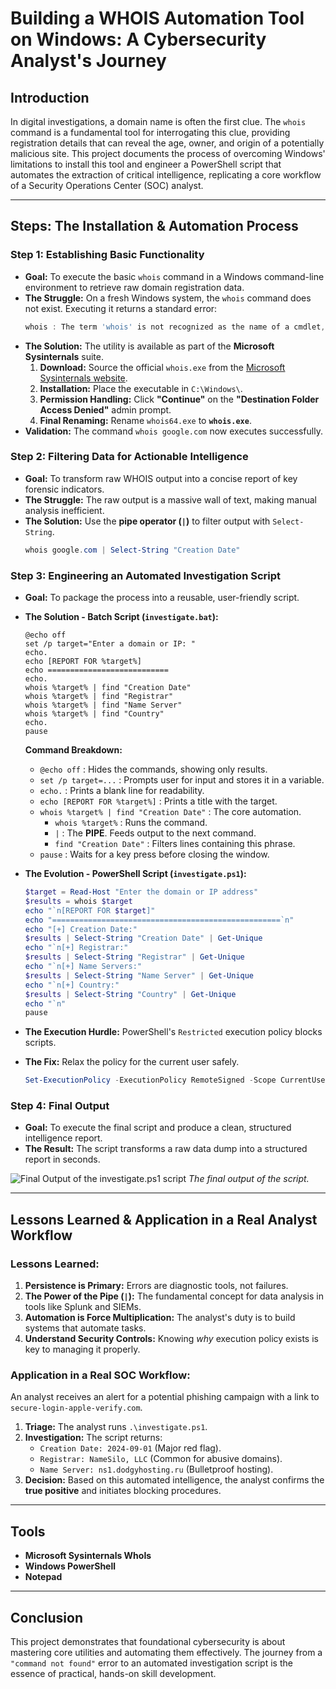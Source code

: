 # **Building a WHOIS Automation Tool on Windows: A Cybersecurity Analyst's Journey**

## **Introduction**

In digital investigations, a domain name is often the first clue. The `whois` command is a fundamental tool for interrogating this clue, providing registration details that can reveal the age, owner, and origin of a potentially malicious site. This project documents the process of overcoming Windows' limitations to install this tool and engineer a PowerShell script that automates the extraction of critical intelligence, replicating a core workflow of a Security Operations Center (SOC) analyst.

---

## **Steps: The Installation & Automation Process**

### **Step 1: Establishing Basic Functionality**

*   **Goal:** To execute the basic `whois` command in a Windows command-line environment to retrieve raw domain registration data.
*   **The Struggle:** On a fresh Windows system, the `whois` command does not exist. Executing it returns a standard error:
    ```powershell
    whois : The term 'whois' is not recognized as the name of a cmdlet, function, script file, or operable program.
    ```
*   **The Solution:** The utility is available as part of the **Microsoft Sysinternals** suite.
    1.  **Download:** Source the official `whois.exe` from the [Microsoft Sysinternals website](https://learn.microsoft.com/en-us/sysinternals/downloads/whois).
    2.  **Installation:** Place the executable in `C:\Windows\`.
    3.  **Permission Handling:** Click **"Continue"** on the **"Destination Folder Access Denied"** admin prompt.
    4.  **Final Renaming:** Rename `whois64.exe` to **`whois.exe`**.
*   **Validation:** The command `whois google.com` now executes successfully.

### **Step 2: Filtering Data for Actionable Intelligence**

*   **Goal:** To transform raw WHOIS output into a concise report of key forensic indicators.
*   **The Struggle:** The raw output is a massive wall of text, making manual analysis inefficient.
*   **The Solution:** Use the **pipe operator (`|`)** to filter output with `Select-String`.
    ```powershell
    whois google.com | Select-String "Creation Date"
    ```

### **Step 3: Engineering an Automated Investigation Script**

*   **Goal:** To package the process into a reusable, user-friendly script.
*   **The Solution - Batch Script (`investigate.bat`):**
    ```batch
    @echo off
    set /p target="Enter a domain or IP: "
    echo.
    echo [REPORT FOR %target%]
    echo ===========================
    echo.
    whois %target% | find "Creation Date"
    whois %target% | find "Registrar"
    whois %target% | find "Name Server"
    whois %target% | find "Country"
    echo.
    pause
    ```
    **Command Breakdown:**
    *   `@echo off` : Hides the commands, showing only results.
    *   `set /p target=...` : Prompts user for input and stores it in a variable.
    *   `echo.` : Prints a blank line for readability.
    *   `echo [REPORT FOR %target%]` : Prints a title with the target.
    *   `whois %target% | find "Creation Date"` : The core automation.
        *   `whois %target%` : Runs the command.
        *   `|` : The **PIPE**. Feeds output to the next command.
        *   `find "Creation Date"` : Filters lines containing this phrase.
    *   `pause` : Waits for a key press before closing the window.

*   **The Evolution - PowerShell Script (`investigate.ps1`):**
    ```powershell
    $target = Read-Host "Enter the domain or IP address"
    $results = whois $target
    echo "`n[REPORT FOR $target]"
    echo "===================================================`n"
    echo "[+] Creation Date:"
    $results | Select-String "Creation Date" | Get-Unique
    echo "`n[+] Registrar:"
    $results | Select-String "Registrar" | Get-Unique
    echo "`n[+] Name Servers:"
    $results | Select-String "Name Server" | Get-Unique
    echo "`n[+] Country:"
    $results | Select-String "Country" | Get-Unique
    echo "`n"
    pause
    ```
*   **The Execution Hurdle:** PowerShell's `Restricted` execution policy blocks scripts.
*   **The Fix:** Relax the policy for the current user safely.
    ```powershell
    Set-ExecutionPolicy -ExecutionPolicy RemoteSigned -Scope CurrentUser
    ```

### **Step 4: Final Output**

*   **Goal:** To execute the final script and produce a clean, structured intelligence report.
*   **The Result:** The script transforms a raw data dump into a structured report in seconds.

![Final Output of the investigate.ps1 script](https://github.com/Major241/cyber-portfolio/blob/main/images/auto_whois.png.png?raw=true)
*The final output of the script.*

---

## **Lessons Learned & Application in a Real Analyst Workflow**

### **Lessons Learned:**
1.  **Persistence is Primary:** Errors are diagnostic tools, not failures.
2.  **The Power of the Pipe (`|`):** The fundamental concept for data analysis in tools like Splunk and SIEMs.
3.  **Automation is Force Multiplication:** The analyst's duty is to build systems that automate tasks.
4.  **Understand Security Controls:** Knowing *why* execution policy exists is key to managing it properly.

### **Application in a Real SOC Workflow:**
An analyst receives an alert for a potential phishing campaign with a link to `secure-login-apple-verify.com`.
1.  **Triage:** The analyst runs `.\investigate.ps1`.
2.  **Investigation:** The script returns:
    *   `Creation Date: 2024-09-01` (Major red flag).
    *   `Registrar: NameSilo, LLC` (Common for abusive domains).
    *   `Name Server: ns1.dodgyhosting.ru` (Bulletproof hosting).
3.  **Decision:** Based on this automated intelligence, the analyst confirms the **true positive** and initiates blocking procedures.

---

## **Tools**
*   **Microsoft Sysinternals WhoIs**
*   **Windows PowerShell**
*   **Notepad**

---

## **Conclusion**

This project demonstrates that foundational cybersecurity is about mastering core utilities and automating them effectively. The journey from a `"command not found"` error to an automated investigation script is the essence of practical, hands-on skill development.
